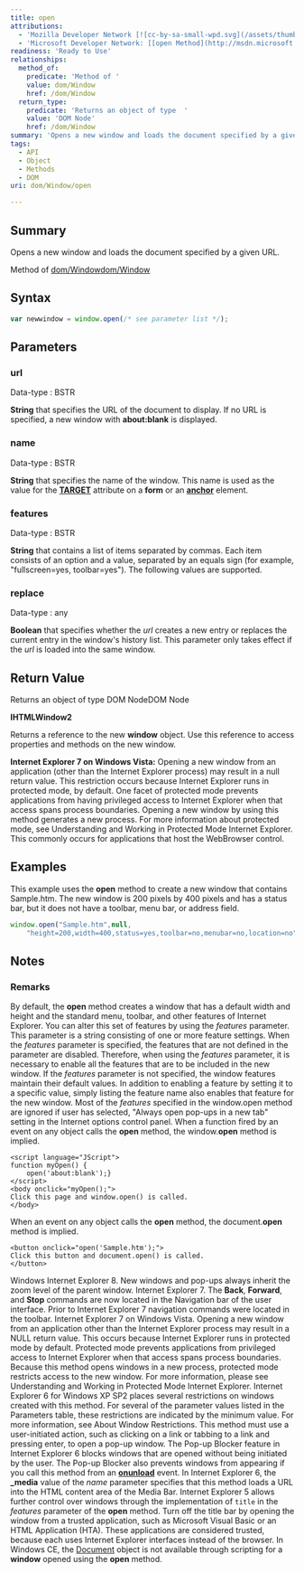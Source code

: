 ```yaml
---
title: open
attributions:
  - 'Mozilla Developer Network [![cc-by-sa-small-wpd.svg](/assets/thumb/8/8c/cc-by-sa-small-wpd.svg/120px-cc-by-sa-small-wpd.svg.png)](http://creativecommons.org/licenses/by-sa/3.0/us/): [[open](https://developer.mozilla.org/en-US/docs/Web/API/Window.open) Article]'
  - 'Microsoft Developer Network: [[open Method](http://msdn.microsoft.com/en-us/library/ie/ms536651(v=vs.85).aspx) Article]'
readiness: 'Ready to Use'
relationships:
  method_of:
    predicate: 'Method of '
    value: dom/Window
    href: /dom/Window
  return_type:
    predicate: 'Returns an object of type  '
    value: 'DOM Node'
    href: /dom/Window
summary: 'Opens a new window and loads the document specified by a given URL.'
tags:
  - API
  - Object
  - Methods
  - DOM
uri: dom/Window/open

---
```

## <span>Summary</span>

Opens a new window and loads the document specified by a given URL.

Method of [dom/Window](/dom/Window)[dom/Window](/dom/Window)

## <span>Syntax</span>

``` js
var newwindow = window.open(/* see parameter list */);
```

## <span>Parameters</span>

### <span>url</span>

 Data-type
:   BSTR

**String** that specifies the URL of the document to display. If no URL is specified, a new window with **about:blank** is displayed.

### <span>name</span>

 Data-type
:   BSTR

**String** that specifies the name of the window. This name is used as the value for the [**TARGET**](/html/attributes/target) attribute on a **form** or an [**anchor**](/html/elements/a) element.

### <span>features</span>

 Data-type
:   BSTR

**String** that contains a list of items separated by commas. Each item consists of an option and a value, separated by an equals sign (for example, "fullscreen=yes, toolbar=yes"). The following values are supported.

### <span>replace</span>

 Data-type
:   any

**Boolean** that specifies whether the *url* creates a new entry or replaces the current entry in the window's history list. This parameter only takes effect if the *url* is loaded into the same window.

## <span>Return Value</span>

Returns an object of type DOM NodeDOM Node

**IHTMLWindow2**

Returns a reference to the new **window** object. Use this reference to access properties and methods on the new window.

**Internet Explorer 7 on Windows Vista:** Opening a new window from an application (other than the Internet Explorer process) may result in a null return value. This restriction occurs because Internet Explorer runs in protected mode, by default. One facet of protected mode prevents applications from having privileged access to Internet Explorer when that access spans process boundaries. Opening a new window by using this method generates a new process. For more information about protected mode, see Understanding and Working in Protected Mode Internet Explorer. This commonly occurs for applications that host the WebBrowser control.

## <span>Examples</span>

This example uses the **open** method to create a new window that contains Sample.htm. The new window is 200 pixels by 400 pixels and has a status bar, but it does not have a toolbar, menu bar, or address field.

``` js
window.open("Sample.htm",null,
    "height=200,width=400,status=yes,toolbar=no,menubar=no,location=no");
```

## <span>Notes</span>

### <span>Remarks</span>

By default, the **open** method creates a window that has a default width and height and the standard menu, toolbar, and other features of Internet Explorer. You can alter this set of features by using the *features* parameter. This parameter is a string consisting of one or more feature settings. When the *features* parameter is specified, the features that are not defined in the parameter are disabled. Therefore, when using the *features* parameter, it is necessary to enable all the features that are to be included in the new window. If the *features* parameter is not specified, the window features maintain their default values. In addition to enabling a feature by setting it to a specific value, simply listing the feature name also enables that feature for the new window. Most of the *features* specified in the window.open method are ignored if user has selected, "Always open pop-ups in a new tab" setting in the Internet options control panel. When a function fired by an event on any object calls the **open** method, the window.**open** method is implied.

    <script language="JScript">
    function myOpen() {
        open('about:blank');}
    </script>
    <body onclick="myOpen();">
    Click this page and window.open() is called.
    </body>

When an event on any object calls the **open** method, the document.**open** method is implied.

    <button onclick="open('Sample.htm');">
    Click this button and document.open() is called.
    </button>

Windows Internet Explorer 8. New windows and pop-ups always inherit the zoom level of the parent window. Internet Explorer 7. The **Back**, **Forward**, and **Stop** commands are now located in the Navigation bar of the user interface. Prior to Internet Explorer 7 navigation commands were located in the toolbar. Internet Explorer 7 on Windows Vista. Opening a new window from an application other than the Internet Explorer process may result in a NULL return value. This occurs because Internet Explorer runs in protected mode by default. Protected mode prevents applications from privileged access to Internet Explorer when that access spans process boundaries. Because this method opens windows in a new process, protected mode restricts access to the new window. For more information, please see Understanding and Working in Protected Mode Internet Explorer. Internet Explorer 6 for Windows XP SP2 places several restrictions on windows created with this method. For several of the parameter values listed in the Parameters table, these restrictions are indicated by the minimum value. For more information, see About Window Restrictions. This method must use a user-initiated action, such as clicking on a link or tabbing to a link and pressing enter, to open a pop-up window. The Pop-up Blocker feature in Internet Explorer 6 blocks windows that are opened without being initiated by the user. The Pop-up Blocker also prevents windows from appearing if you call this method from an [**onunload**](/dom/Element/unload) event. In Internet Explorer 6, the **\_media** value of the *name* parameter specifies that this method loads a URL into the HTML content area of the Media Bar. Internet Explorer 5 allows further control over windows through the implementation of `title` in the *features* parameter of the **open** method. Turn off the title bar by opening the window from a trusted application, such as Microsoft Visual Basic or an HTML Application (HTA). These applications are considered trusted, because each uses Internet Explorer interfaces instead of the browser. In Windows CE, the [Document](/dom/Document) object is not available through scripting for a **window** opened using the **open** method.